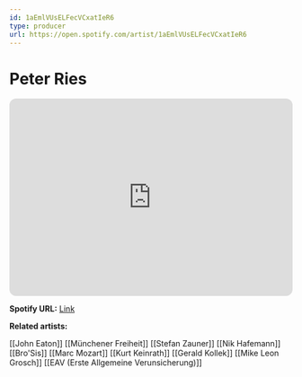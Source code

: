 ```yaml
---
id: 1aEmlVUsELFecVCxatIeR6
type: producer
url: https://open.spotify.com/artist/1aEmlVUsELFecVCxatIeR6
---
```

# Peter Ries

<iframe style="border-radius:12px" src="https://open.spotify.com/embed/artist/1aEmlVUsELFecVCxatIeR6" width="100%" height="352" frameBorder="0" allowfullscreen="" allow="autoplay; clipboard-write; encrypted-media; fullscreen; picture-in-picture" loading="lazy"></iframe>

**Spotify URL:** [Link](https://open.spotify.com/artist/1aEmlVUsELFecVCxatIeR6)

**Related artists:**

[[John Eaton]]
[[Münchener Freiheit]]
[[Stefan Zauner]]
[[Nik Hafemann]]
[[Bro'Sis]]
[[Marc Mozart]]
[[Kurt Keinrath]]
[[Gerald Kollek]]
[[Mike Leon Grosch]]
[[EAV (Erste Allgemeine Verunsicherung)]]
